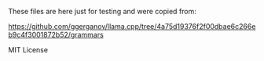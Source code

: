 These files are here just for testing and were copied from:

https://github.com/ggerganov/llama.cpp/tree/4a75d19376f2f00dbae6c266eb9c4f3001872b52/grammars

MIT License
